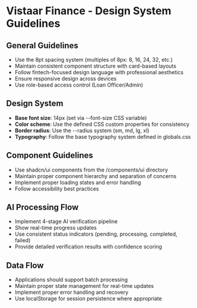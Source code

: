 # Vistaar Finance - Design System Guidelines

## General Guidelines
- Use the 8pt spacing system (multiples of 8px: 8, 16, 24, 32, etc.)
- Maintain consistent component structure with card-based layouts
- Follow fintech-focused design language with professional aesthetics
- Ensure responsive design across devices
- Use role-based access control (Loan Officer/Admin)

## Design System
- **Base font size**: 14px (set via --font-size CSS variable)
- **Color scheme**: Use the defined CSS custom properties for consistency
- **Border radius**: Use the --radius system (sm, md, lg, xl)
- **Typography**: Follow the base typography system defined in globals.css

## Component Guidelines
- Use shadcn/ui components from the /components/ui directory
- Maintain proper component hierarchy and separation of concerns
- Implement proper loading states and error handling
- Follow accessibility best practices

## AI Processing Flow
- Implement 4-stage AI verification pipeline
- Show real-time progress updates
- Use consistent status indicators (pending, processing, completed, failed)
- Provide detailed verification results with confidence scoring

## Data Flow
- Applications should support batch processing
- Maintain proper state management for real-time updates
- Implement proper error handling and recovery
- Use localStorage for session persistence where appropriate